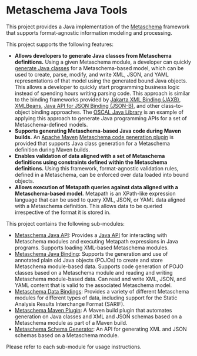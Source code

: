 # Metaschema Java Tools

This project provides a Java implementation of the [Metaschema](https://metaschema.dev/) framework that supports format-agnostic information modeling and processing.

This project supports the following features:

- **Allows developers to generate Java classes from Metaschema definitions.** Using a given Metaschema module, a developer can quickly [generate Java classes](metaschema-databind/) for a Metaschema-based model, which can be used to create, parse, modify, and write XML, JSON, and YAML representations of that model using the generated bound Java objects. This allows a developer to quickly start programming business logic instead of spending hours writing parsing code. This approach is similar to the binding frameworks provided by [Jakarta XML Binding (JAXB)](https://eclipse-ee4j.github.io/jaxb-ri/), [XMLBeans](https://xmlbeans.apache.org/), [Java API for JSON Binding (JSON-B)](https://javaee.github.io/jsonb-spec/), and other class-to-object binding approaches. The [OSCAL Java Library](https://github.com/metaschema-framework/liboscal-java/) is an example of applying this approach to generate Java programming APIs for a set of Metaschema-defined models.
- **Supports generating Metaschema-based Java code during Maven builds.** An [Apache Maven](https://maven.apache.org/) [Metaschema code generation plugin](metaschema-maven-plugin/) is provided that supports Java class generation for a Metaschema definition during Maven builds.
- **Enables validation of data aligned with a set of Metaschema definitions using constraints defined within the Metaschema definitions.** Using this framework, format-agnostic validation rules, defined in a Metaschema, can be enforced over data loaded into bound objects.
- **Allows execution of Metapath queries against data aligned with a Metaschema-based model.** Metapath is an XPath-like expression language that can be used to query XML, JSON, or YAML data aligned with a Metaschema definition. This allows data to be queried irrespective of the format it is stored in.

This project contains the following sub-modules:

- [Metaschema Java API](metaschema-core/): Provides a [Java API](metaschema-core/apidocs/index.html) for interacting with Metaschema modules and executing Metapath expressions in Java programs. Supports loading XML-based Metaschema modules.
- [Metaschema Java Binding](metaschema-databind/): Supports the generation and use of annotated plain old Java objects (POJOs) to create and store Metaschema module-based data. Supports code generation of POJO classes based on a Metaschema module and reading and writing Metaschema module-based data. Can read and write XML, JSON, and YAML content that is valid to the associated Metaschema model.
- [Metaschema Data Bindings](metaschema-databind-modules/): Provides a variety of different Metaschema modules for different types of data, including support for the Static Analysis Results Interchange Format (SARIF).
- [Metaschema Maven Plugin](metaschema-maven-plugin/): A Maven build plugin that automates generation on Java classes and XML and JSON schemas based on a Metaschema module as part of a Maven build.
- [Metaschema Schema Generator](metaschema-schema-generator): An API for generating XML and JSON schemas based on a Metaschema module.

Please refer to each sub-module for usage instructions.
